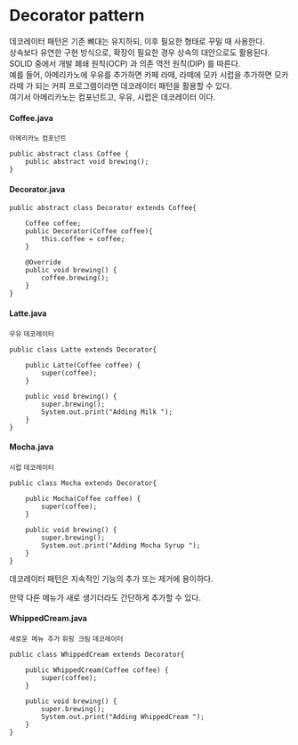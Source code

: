 # Decorator pattern
데코레이터 패턴은 기존 뼈대는 유지하되, 이후 필요한 형태로 꾸밀 때 사용한다.<br>
상속보다 유연한 구현 방식으로, 확장이 필요한 경우 상속의 대안으로도 활용된다.<br>
SOLID 중에서 개발 폐쇄 원칙(OCP) 과 의존 역전 원칙(DIP) 를 따른다.<br>
예를 들어, 아메리카노에 우유를 추가하면 카페 라떼, 라떼에 모카 시럽을 추가하면 모카 라떼 가 되는 커피 프로그램이라면 데코레이터 패턴을 활용할 수 있다.<br>
여기서 아메리카노는 컴포넌트고, 우유, 시럽은 데코레이터 이다.

#### Coffee.java
```아메리카노``` ```컴포넌트```
```
public abstract class Coffee {
	public abstract void brewing();
}
```
#### Decorator.java
```
public abstract class Decorator extends Coffee{

	Coffee coffee;
	public Decorator(Coffee coffee){
		this.coffee = coffee;
	}
	
	@Override
	public void brewing() {
		coffee.brewing();
	}
}
```
#### Latte.java
```우유``` ```데코레이터```
```
public class Latte extends Decorator{

	public Latte(Coffee coffee) {
		super(coffee);
	}
  
	public void brewing() {
		super.brewing();
		System.out.print("Adding Milk ");
	}
}
```
#### Mocha.java
```시럽``` ```데코레이터```
```
public class Mocha extends Decorator{

	public Mocha(Coffee coffee) {
		super(coffee);
	}

	public void brewing() {
		super.brewing();
		System.out.print("Adding Mocha Syrup ");
	}
}
```

데코레이터 패턴은 지속적인 기능의 추가 또는 제거에 용이하다.

만약 다른 메뉴가 새로 생기더라도 간단하게 추가할 수 있다.

#### WhippedCream.java
```새로운 메뉴 추가``` ```휘핑 크림``` ```데코레이터```
```
public class WhippedCream extends Decorator{

	public WhippedCream(Coffee coffee) {
		super(coffee);
	}

	public void brewing() {
		super.brewing();
		System.out.print("Adding WhippedCream ");
	}
}
```
